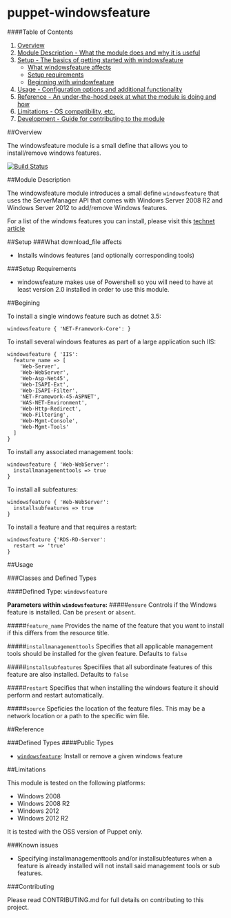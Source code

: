 # puppet-windowsfeature

####Table of Contents

1. [Overview](#overview)
2. [Module Description - What the module does and why it is useful](#module-description)
3. [Setup - The basics of getting started with windowsfeature](#setup)
    * [What windowsfeature affects](#what-windowsfeature-affects)
    * [Setup requirements](#setup-requirements)
    * [Beginning with windowfeature](#beginning-with-windowsfeature)
4. [Usage - Configuration options and additional functionality](#usage)
5. [Reference - An under-the-hood peek at what the module is doing and how](#reference)
5. [Limitations - OS compatibility, etc.](#limitations)
6. [Development - Guide for contributing to the module](#development)

##Overview

The windowsfeature module is a small define that allows you to install/remove windows features.

[![Build Status](https://travis-ci.org/opentable/puppet-windowsfeature.png?branch=master)](https://travis-ci.org/opentable/puppet-windowsfeature)

##Module Description

The windowsfeature module introduces a small define `windowsfeature` that uses the ServerManager API that comes with Windows Server 2008 R2 and
Windows Server 2012 to add/remove Windows features.

For a list of the windows features you can install, please visit this [technet article](http://technet.microsoft.com/en-us/library/cc732757.aspx)

##Setup
###What download_file affects
* Installs windows features (and optionally corresponding tools)

###Setup Requirements
* windowsfeature makes use of Powershell so you will need to have at least version 2.0 installed in order to use this module.

##Begining

To install a single windows feature such as dotnet 3.5:

    windowsfeature { 'NET-Framework-Core': }

To install several windows features as part of a large application such IIS:

    windowsfeature { 'IIS':
      feature_name => [
        'Web-Server',
        'Web-WebServer',
        'Web-Asp-Net45',
        'Web-ISAPI-Ext',
        'Web-ISAPI-Filter',
        'NET-Framework-45-ASPNET',
        'WAS-NET-Environment',
        'Web-Http-Redirect',
        'Web-Filtering',
        'Web-Mgmt-Console',
        'Web-Mgmt-Tools'
      ]
    }

To install any associated management tools:

    windowsfeature { 'Web-WebServer':
      installmanagementtools => true
    }

To install all subfeatures:

    windowsfeature { 'Web-WebServer':
      installsubfeatures => true
    }

To install a feature and that requires a restart:

    windowsfeature {'RDS-RD-Server':
      restart => 'true'
    }


##Usage

###Classes and Defined Types

####Defined Type: `windowsfeature`

**Parameters within `windowsfeature`:**
#####`ensure`
Controls if the Windows feature is installed. Can be `present` or `absent`.

#####`feature_name`
Provides the name of the feature that you want to install if this differs from the resource title.

#####`installmanagementtools`
Specifies that all applicable management tools should be installed for the given feature. Defaults to `false`

#####`installsubfeatures`
Specifiies that all subordinate features of this feature are also installed. Defaults to `false`

#####`restart`
Specifies that when installing the windows feature it should perform and restart automatically.

#####`source`
Speficies the location of the feature files. This may be a network location or a path to the specific wim file.

##Reference


###Defined Types
####Public Types
* [`windowsfeature`](#defined-windowsfeature): Install or remove a given windows feature

##Limitations

This module is tested on the following platforms:

* Windows 2008
* Windows 2008 R2
* Windows 2012
* Windows 2012 R2

It is tested with the OSS version of Puppet only.

###Known issues
* Specifying installmanagementtools and/or installsubfeatures when a feature is already installed will not install said management tools or sub features.

###Contributing

Please read CONTRIBUTING.md for full details on contributing to this project.
